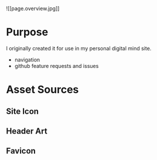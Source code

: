 ![[page.overview.jpg]]

# Purpose

I originally created it for use in my personal digital mind site.


- navigation
- github feature requests and issues

# Asset Sources

## Site Icon

## Header Art

## Favicon